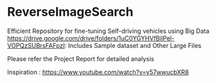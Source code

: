 # ReverseImageSearch

Efficient Repository for fine-tuning Self-driving vehicles using Big Data
https://drive.google.com/drive/folders/1uC0YGYHVfBilPel-VOPQzSUBrsFAFpzI:  Includes Sample dataset and Other Large Files


Please refer the Project Report for detailed analysis

Inspiration : https://www.youtube.com/watch?v=y57wwucbXR8

